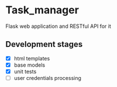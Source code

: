 # Task_manager
Flask web application and RESTful API for it

## Development stages
- [x] html templates
- [x] base models
- [x] unit tests
- [ ] user credentials processing
